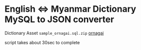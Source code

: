 # English <=> Myanmar Dictionary MySQL to JSON converter

Dictionary Asset `sample_ornagai.sql.zip`
[ornagai](https://github.com/saturngod/ornagai-v3)

script takes about 30sec to complete
